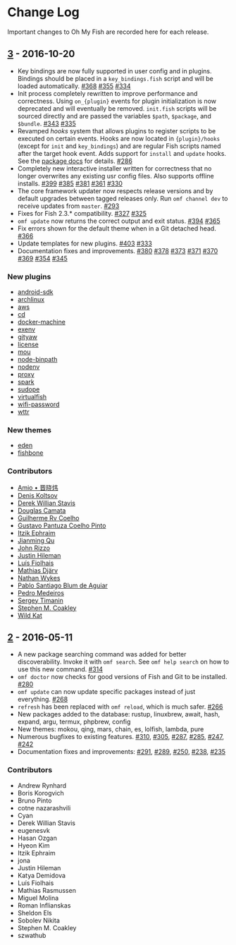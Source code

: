 # Change Log
Important changes to Oh My Fish are recorded here for each release.


## [3] - 2016-10-20
- Key bindings are now fully supported in user config and in plugins. Bindings should be placed in a `key_bindings.fish` script and will be loaded automatically. [#368] [#355] [#334]
- Init process completely rewritten to improve performance and correctness. Using `on_{plugin}` events for plugin initialization is now deprecated and will eventually be removed. `init.fish` scripts will be sourced directly and are passed the variables `$path`, `$package`, and `$bundle`. [#343] [#335]
- Revamped _hooks_ system that allows plugins to register scripts to be executed on certain events. Hooks are now located in `{plugin}/hooks` (except for `init` and `key_bindings`) and are regular Fish scripts named after the target hook event. Adds support for `install` and `update` hooks. See the [package docs](docs/en-US/Packages.md) for details. [#286]
- Completely new interactive installer written for correctness that no longer overwrites any existing usr config files. Also supports offline installs. [#399] [#385] [#381] [#361] [#330]
- The core framework updater now respects release versions and by default upgrades between tagged releases only. Run `omf channel dev` to receive updates from `master`. [#293]
- Fixes for Fish 2.3.* compatibility. [#327] [#325]
- `omf update` now returns the correct output and exit status. [#394] [#365]
- Fix errors shown for the default theme when in a Git detached head. [#366]
- Update templates for new plugins. [#403] [#333]
- Documentation fixes and improvements. [#380] [#378] [#373] [#371] [#370] [#369] [#354] [#345]

### New plugins
- [android-sdk](https://github.com/oh-my-fish/plugin-android-sdk)
- [archlinux](https://github.com/oh-my-fish/plugin-archlinux)
- [aws](https://github.com/oh-my-fish/plugin-aws)
- [cd](https://github.com/oh-my-fish/plugin-cd)
- [docker-machine](https://github.com/oh-my-fish/plugin-docker-machine)
- [exenv](https://github.com/oh-my-fish/plugin-exenv)
- [gityaw](https://github.com/oh-my-fish/plugin-gityaw)
- [license](https://github.com/oh-my-fish/plugin-license)
- [mou](https://github.com/oh-my-fish/plugin-mou)
- [node-binpath](https://github.com/oh-my-fish/plugin-node-binpath)
- [nodenv](https://github.com/oh-my-fish/plugin-nodenv)
- [proxy](https://github.com/oh-my-fish/plugin-proxy)
- [spark](https://github.com/oh-my-fish/plugin-spark)
- [sudope](https://github.com/oh-my-fish/plugin-sudope)
- [virtualfish](https://github.com/oh-my-fish/plugin-virtualfish)
- [wifi-password](https://github.com/oh-my-fish/plugin-wifi-password)
- [wttr](https://github.com/oh-my-fish/plugin-wttr)

### New themes
- [eden](https://github.com/oh-my-fish/theme-eden)
- [fishbone](https://github.com/oh-my-fish/theme-fishbone)

### Contributors
- [Amio • 晋晓炜](mailto:amio.cn@gmail.com)
- [Denis Koltsov](mailto:koltsov.d@gmail.com)
- [Derek Willian Stavis](mailto:dekestavis@gmail.com)
- [Douglas Camata](mailto:d.camata@gmail.com)
- [Guilherme Rv Coelho](mailto:grvcoelho@users.noreply.github.com)
- [Gustavo Pantuza Coelho Pinto](mailto:gustavopantuza@gmail.com)
- [Itzik Ephraim](mailto:oranja@gmail.com)
- [Jianming Qu](mailto:sancoder.q@gmail.com)
- [John Rizzo](mailto:johnrizzo1@gmail.com)
- [Justin Hileman](mailto:github@0x7f.us)
- [Luís Fiolhais](mailto:luisazenhas.fiolhais@gmail.com)
- [Mathias Djärv](mailto:mathias.djarv@gmail.com)
- [Nathan Wykes](mailto:nwykes@users.noreply.github.com)
- [Pablo Santiago Blum de Aguiar](mailto:scorphus@gmail.com)
- [Pedro Medeiros](mailto:pedrosnk@gmail.com)
- [Sergey Timanin](mailto:timanin@gmail.com)
- [Stephen M. Coakley](mailto:me@stephencoakley.com)
- [Wild Kat](mailto:wk@users.noreply.github.com)


## [2] - 2016-05-11
- A new package searching command was added for better discoverability. Invoke it with `omf search`. See `omf help search` on how to use this new command. [#314]
- `omf doctor` now checks for good versions of Fish and Git to be installed. [#280]
- `omf update` can now update specific packages instead of just everything. [#268]
- `refresh` has been replaced with `omf reload`, which is much safer. [#266]
- New packages added to the database: rustup, linuxbrew, await, hash, expand, argu, termux, phpbrew, config
- New themes: mokou, qing, mars, chain, es, lolfish, lambda, pure
- Numerous bugfixes to existing features. [#310], [#305], [#287], [#285], [#247], [#242]
- Documentation fixes and improvements: [#291], [#289], [#250], [#238], [#235]

### Contributors
- Andrew Rynhard
- Boris Korogvich
- Bruno Pinto
- cotne nazarashvili
- Cyan
- Derek Willian Stavis
- eugenesvk
- Hasan Ozgan
- Hyeon Kim
- Itzik Ephraim
- jona
- Justin Hileman
- Katya Demidova
- Luís Fiolhais
- Mathias Rasmussen
- Miguel Molina
- Roman Inflianskas
- Sheldon Els
- Sobolev Nikita
- Stephen M. Coakley
- szwathub


[2]: https://github.com/oh-my-fish/oh-my-fish/releases/tag/v2
[3]: https://github.com/oh-my-fish/oh-my-fish/releases/tag/v3
[#235]: https://github.com/oh-my-fish/oh-my-fish/pull/235
[#238]: https://github.com/oh-my-fish/oh-my-fish/pull/238
[#242]: https://github.com/oh-my-fish/oh-my-fish/pull/242
[#247]: https://github.com/oh-my-fish/oh-my-fish/pull/247
[#250]: https://github.com/oh-my-fish/oh-my-fish/pull/250
[#266]: https://github.com/oh-my-fish/oh-my-fish/pull/266
[#268]: https://github.com/oh-my-fish/oh-my-fish/pull/268
[#280]: https://github.com/oh-my-fish/oh-my-fish/pull/280
[#285]: https://github.com/oh-my-fish/oh-my-fish/pull/285
[#286]: https://github.com/oh-my-fish/oh-my-fish/pull/286
[#287]: https://github.com/oh-my-fish/oh-my-fish/pull/287
[#289]: https://github.com/oh-my-fish/oh-my-fish/pull/289
[#291]: https://github.com/oh-my-fish/oh-my-fish/pull/291
[#293]: https://github.com/oh-my-fish/oh-my-fish/pull/293
[#305]: https://github.com/oh-my-fish/oh-my-fish/pull/305
[#310]: https://github.com/oh-my-fish/oh-my-fish/pull/310
[#314]: https://github.com/oh-my-fish/oh-my-fish/pull/314
[#325]: https://github.com/oh-my-fish/oh-my-fish/pull/325
[#327]: https://github.com/oh-my-fish/oh-my-fish/pull/327
[#330]: https://github.com/oh-my-fish/oh-my-fish/pull/330
[#333]: https://github.com/oh-my-fish/oh-my-fish/pull/333
[#334]: https://github.com/oh-my-fish/oh-my-fish/pull/334
[#335]: https://github.com/oh-my-fish/oh-my-fish/pull/335
[#343]: https://github.com/oh-my-fish/oh-my-fish/pull/343
[#345]: https://github.com/oh-my-fish/oh-my-fish/pull/345
[#354]: https://github.com/oh-my-fish/oh-my-fish/pull/354
[#355]: https://github.com/oh-my-fish/oh-my-fish/pull/355
[#361]: https://github.com/oh-my-fish/oh-my-fish/pull/361
[#365]: https://github.com/oh-my-fish/oh-my-fish/pull/365
[#366]: https://github.com/oh-my-fish/oh-my-fish/pull/366
[#368]: https://github.com/oh-my-fish/oh-my-fish/pull/368
[#369]: https://github.com/oh-my-fish/oh-my-fish/pull/369
[#370]: https://github.com/oh-my-fish/oh-my-fish/pull/370
[#371]: https://github.com/oh-my-fish/oh-my-fish/pull/371
[#373]: https://github.com/oh-my-fish/oh-my-fish/pull/373
[#378]: https://github.com/oh-my-fish/oh-my-fish/pull/378
[#380]: https://github.com/oh-my-fish/oh-my-fish/pull/380
[#381]: https://github.com/oh-my-fish/oh-my-fish/pull/381
[#385]: https://github.com/oh-my-fish/oh-my-fish/pull/385
[#394]: https://github.com/oh-my-fish/oh-my-fish/pull/394
[#399]: https://github.com/oh-my-fish/oh-my-fish/pull/399
[#403]: https://github.com/oh-my-fish/oh-my-fish/pull/403
